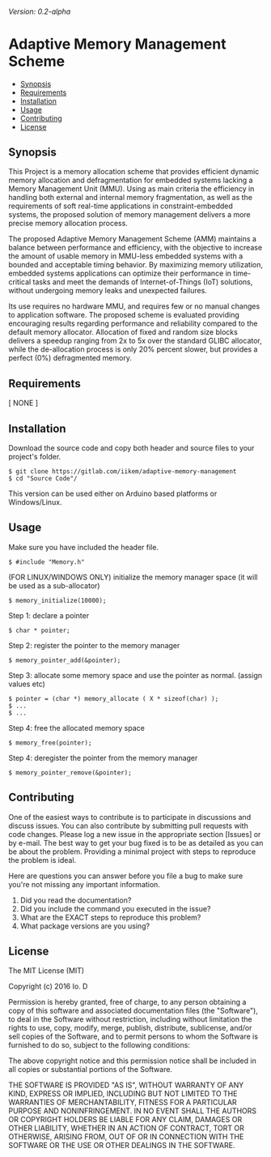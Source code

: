 ###### Version: 0.2-alpha
Adaptive Memory Management Scheme
==================


  - [Synopsis](#synopsis)
  - [Requirements](#requirements)
  - [Installation](#installation)
  - [Usage](#usage)
  - [Contributing](#contributing)
  - [License](#license)


## Synopsis

This Project is a memory allocation scheme that provides efficient dynamic memory allocation and defragmentation for embedded systems lacking a Memory Management Unit (MMU). Using as main criteria the efficiency in handling both external and internal memory fragmentation, as well as the requirements of soft real-time applications in constraint-embedded systems, the proposed solution of memory management delivers a more precise memory allocation process. 

The proposed Adaptive Memory Management Scheme (AMM) maintains a balance between performance and efficiency, with the objective to increase the amount of usable memory in MMU-less embedded systems with a bounded and acceptable timing behavior. By maximizing memory utilization, embedded systems applications can optimize their performance in time-critical tasks and meet the demands of Internet-of-Things (IoT) solutions, without undergoing memory leaks and unexpected failures. 

Its use requires no hardware MMU, and requires few or no manual changes to application software. The proposed scheme is evaluated providing encouraging results regarding performance and reliability compared to the default memory allocator. Allocation of fixed and random size blocks delivers a speedup ranging from 2x to 5x over the standard GLIBC allocator, while the de-allocation process is only 20% percent slower, but provides a perfect (0%) defragmented memory.


## Requirements

[ NONE ]

## Installation

Download the source code and copy both header and source files to your project's folder.
```
$ git clone https://gitlab.com/iikem/adaptive-memory-management
$ cd "Source Code"/
```
This version can be used either on Arduino based platforms or Windows/Linux.


## Usage

Make sure you have included the header file.
```
$ #include "Memory.h"
```
(FOR LINUX/WINDOWS ONLY) initialize the memory manager space (it will be used as a sub-allocator)
```
$ memory_initialize(10000);
```
Step 1: declare a pointer
```
$ char * pointer;
```
Step 2: register the pointer to the memory manager
```
$ memory_pointer_add(&pointer);
```
Step 3: allocate some memory space and use the pointer as normal. (assign values etc)
```
$ pointer = (char *) memory_allocate ( X * sizeof(char) );
$ ...
$ ...
```
Step 4: free the allocated memory space
```
$ memory_free(pointer);
```
Step 4: deregister the pointer from the memory manager
```
$ memory_pointer_remove(&pointer);
```
## Contributing
One of the easiest ways to contribute is to participate in discussions and discuss issues. You can also contribute by submitting pull requests with code changes. Please log a new issue in the appropriate section [Issues] or by e-mail.
The best way to get your bug fixed is to be as detailed as you can be about the problem.  Providing a minimal project with steps to reproduce the problem is ideal. 

Here are questions you can answer before you file a bug to make sure you're not missing any important information.

1. Did you read the documentation?
2. Did you include the command you executed in the issue?
3. What are the EXACT steps to reproduce this problem?
4. What package versions are you using?

## License

The MIT License (MIT)

Copyright (c) 2016 Io. D

Permission is hereby granted, free of charge, to any person obtaining a copy of this software and associated documentation files (the "Software"), to deal in the Software without restriction, including without limitation the rights to use, copy, modify, merge, publish, distribute, sublicense, and/or sell copies of the Software, and to permit persons to whom the Software is furnished to do so, subject to the following conditions:

The above copyright notice and this permission notice shall be included in all copies or substantial portions of the Software.

THE SOFTWARE IS PROVIDED "AS IS", WITHOUT WARRANTY OF ANY KIND, EXPRESS OR IMPLIED, INCLUDING BUT NOT LIMITED TO THE WARRANTIES OF MERCHANTABILITY, FITNESS FOR A PARTICULAR PURPOSE AND NONINFRINGEMENT. IN NO EVENT SHALL THE AUTHORS OR COPYRIGHT HOLDERS BE LIABLE FOR ANY CLAIM, DAMAGES OR OTHER LIABILITY, WHETHER IN AN ACTION OF CONTRACT, TORT OR OTHERWISE, ARISING FROM, OUT OF OR IN CONNECTION WITH THE SOFTWARE OR THE USE OR OTHER DEALINGS IN THE SOFTWARE.
